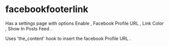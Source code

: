 # facebookfooterlink


Has a settings page with options Enable , Facebook Profile URL , Link Color , Show In Posts Feed .

Uses 'the_content' hook to insert the facebook Profile URL .
